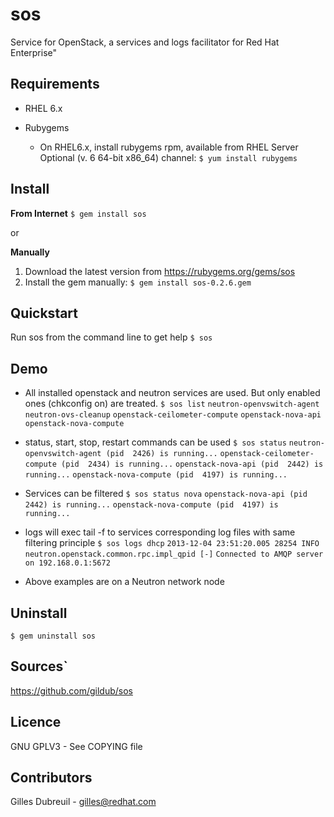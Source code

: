 sos
===
Service for OpenStack, a services and logs facilitator for Red Hat Enterprise"


Requirements
------------
* RHEL 6.x

* Rubygems
  * On RHEL6.x, install rubygems rpm, available from RHEL Server Optional (v. 6 64-bit x86_64) channel: `$ yum install rubygems`


Install
-------
**From Internet**
`$ gem install sos`

or

**Manually**
1. Download the latest version from https://rubygems.org/gems/sos
2. Install the gem manually:
   `$ gem install sos-0.2.6.gem`


Quickstart
----------
Run sos from the command line to get help
`$ sos`


Demo
----
* All installed openstack and neutron services are used.
  But only enabled ones (chkconfig on) are treated.
 `$ sos list`
 `neutron-openvswitch-agent`
 `neutron-ovs-cleanup`
 `openstack-ceilometer-compute`
 `openstack-nova-api`
 `openstack-nova-compute`

* status, start, stop, restart commands can be used
 `$ sos status`
 `neutron-openvswitch-agent (pid  2426) is running...`
 `openstack-ceilometer-compute (pid  2434) is running...`
 `openstack-nova-api (pid  2442) is running...`
 `openstack-nova-compute (pid  4197) is running...`

* Services can be filtered
 `$ sos status nova`
 `openstack-nova-api (pid  2442) is running...`
 `openstack-nova-compute (pid  4197) is running...`

* logs will exec tail -f to services corresponding log files
  with same filtering principle
 `$ sos logs dhcp`
 `2013-12-04 23:51:20.005 28254 INFO neutron.openstack.common.rpc.impl_qpid [-]`
 `Connected to AMQP server on 192.168.0.1:5672`

* Above examples are on a Neutron network node

Uninstall
---------
`$ gem uninstall sos`


Sources`
-------
https://github.com/gildub/sos


Licence
-------
GNU GPLV3 - See COPYING file


Contributors
------------
Gilles Dubreuil - gilles@redhat.com


